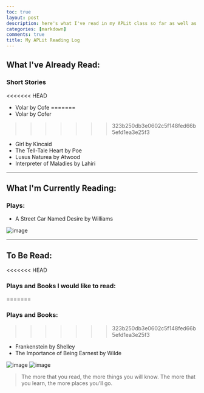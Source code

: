 ```yaml
---
toc: true
layout: post
description: here's what I've read in my APLit class so far as well as what I'm currently reading:
categories: [markdown]
comments: true
title: My APLit Reading Log
---
```


## What I've Already Read: 
### Short Stories
<<<<<<< HEAD
- Volar by Cofe
=======
- Volar by Cofer
>>>>>>> 323b250db3e0602c5f148fed66b5efd1ea3e25f3
- Girl by Kincaid
- The Tell-Tale Heart by Poe
- Lusus Naturea by Atwood
- Interpreter of Maladies by Lahiri
---

## What I'm Currently Reading:
### Plays:
- A Street Car Named Desire by Williams 

![image](https://d3525k1ryd2155.cloudfront.net/h/997/840/1321840997.0.m.jpg)

---

## To Be Read: 
<<<<<<< HEAD
### Plays and Books I would like to read:
=======
### Plays and Books:
>>>>>>> 323b250db3e0602c5f148fed66b5efd1ea3e25f3
- Frankenstein by Shelley
- The Importance of Being Earnest by Wilde

![image](https://pictures.abebooks.com/isbn/9781926444314-us.jpg)
![image](https://user-images.githubusercontent.com/90804195/186992146-077ba0af-b49d-4d7a-beae-9cd21cb951bb.png)

> The more that you read, the more things you will know. The more that you learn, the more places you’ll go.



